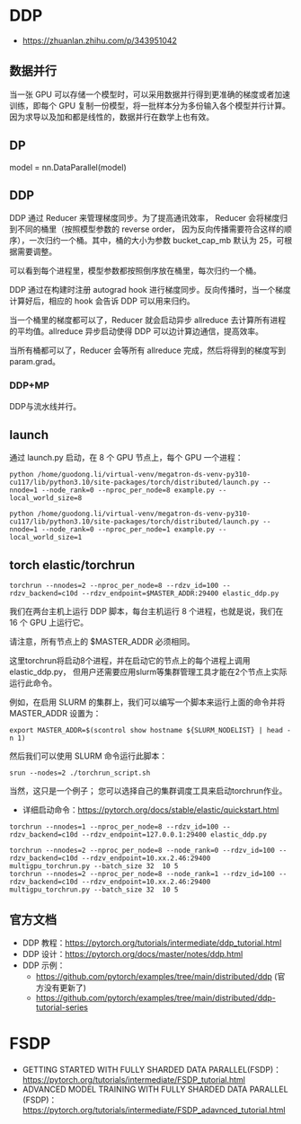 


# DDP

- https://zhuanlan.zhihu.com/p/343951042



## 数据并行

当一张 GPU 可以存储一个模型时，可以采用数据并行得到更准确的梯度或者加速训练，即每个 GPU 复制一份模型，将一批样本分为多份输入各个模型并行计算。因为求导以及加和都是线性的，数据并行在数学上也有效。

## DP


model = nn.DataParallel(model)



## DDP


DDP 通过 Reducer 来管理梯度同步。为了提高通讯效率， Reducer 会将梯度归到不同的桶里（按照模型参数的 reverse order， 因为反向传播需要符合这样的顺序），一次归约一个桶。其中，桶的大小为参数 bucket_cap_mb 默认为 25，可根据需要调整。


可以看到每个进程里，模型参数都按照倒序放在桶里，每次归约一个桶。


DDP 通过在构建时注册 autograd hook 进行梯度同步。反向传播时，当一个梯度计算好后，相应的 hook 会告诉 DDP 可以用来归约。

当一个桶里的梯度都可以了，Reducer 就会启动异步 allreduce 去计算所有进程的平均值。allreduce 异步启动使得 DDP 可以边计算边通信，提高效率。

当所有桶都可以了，Reducer 会等所有 allreduce 完成，然后将得到的梯度写到 param.grad。




### DDP+MP

DDP与流水线并行。







## launch



通过 launch.py 启动，在 8 个 GPU 节点上，每个 GPU 一个进程：
```
python /home/guodong.li/virtual-venv/megatron-ds-venv-py310-cu117/lib/python3.10/site-packages/torch/distributed/launch.py --nnode=1 --node_rank=0 --nproc_per_node=8 example.py --local_world_size=8

python /home/guodong.li/virtual-venv/megatron-ds-venv-py310-cu117/lib/python3.10/site-packages/torch/distributed/launch.py --nnode=1 --node_rank=0 --nproc_per_node=1 example.py --local_world_size=1

```




## torch elastic/torchrun


```
torchrun --nnodes=2 --nproc_per_node=8 --rdzv_id=100 --rdzv_backend=c10d --rdzv_endpoint=$MASTER_ADDR:29400 elastic_ddp.py
```

我们在两台主机上运行 DDP 脚本，每台主机运行 8 个进程，也就是说，我们在 16 个 GPU 上运行它。 

请注意，所有节点上的 $MASTER_ADDR 必须相同。

这里torchrun将启动8个进程，并在启动它的节点上的每个进程上调用elastic_ddp.py，
但用户还需要应用slurm等集群管理工具才能在2个节点上实际运行此命令。


例如，在启用 SLURM 的集群上，我们可以编写一个脚本来运行上面的命令并将 MASTER_ADDR 设置为：

```
export MASTER_ADDR=$(scontrol show hostname ${SLURM_NODELIST} | head -n 1)
```

然后我们可以使用 SLURM 命令运行此脚本：

```
srun --nodes=2 ./torchrun_script.sh
```

当然，这只是一个例子； 您可以选择自己的集群调度工具来启动torchrun作业。



- 详细启动命令：https://pytorch.org/docs/stable/elastic/quickstart.html




```
torchrun --nnodes=1 --nproc_per_node=8 --rdzv_id=100 --rdzv_backend=c10d --rdzv_endpoint=127.0.0.1:29400 elastic_ddp.py
```


```
torchrun --nnodes=2 --nproc_per_node=8 --node_rank=0 --rdzv_id=100 --rdzv_backend=c10d --rdzv_endpoint=10.xx.2.46:29400 multigpu_torchrun.py --batch_size 32  10 5
torchrun --nnodes=2 --nproc_per_node=8 --node_rank=1 --rdzv_id=100 --rdzv_backend=c10d --rdzv_endpoint=10.xx.2.46:29400 multigpu_torchrun.py --batch_size 32  10 5
```





## 官方文档
- DDP 教程：https://pytorch.org/tutorials/intermediate/ddp_tutorial.html
- DDP 设计：https://pytorch.org/docs/master/notes/ddp.html
- DDP 示例：
	- https://github.com/pytorch/examples/tree/main/distributed/ddp (官方没有更新了)
	- https://github.com/pytorch/examples/tree/main/distributed/ddp-tutorial-series




# FSDP



- GETTING STARTED WITH FULLY SHARDED DATA PARALLEL(FSDP)：https://pytorch.org/tutorials/intermediate/FSDP_tutorial.html
- ADVANCED MODEL TRAINING WITH FULLY SHARDED DATA PARALLEL (FSDP)：https://pytorch.org/tutorials/intermediate/FSDP_adavnced_tutorial.html





